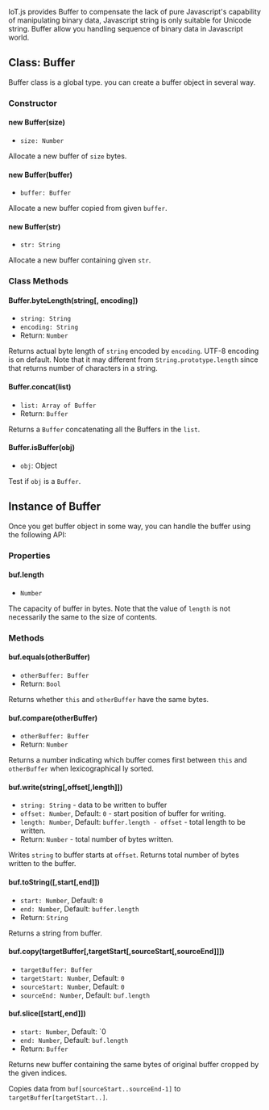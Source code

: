 IoT.js provides Buffer to compensate the lack of pure Javascript's capability of manipulating binary data, Javascript string is only suitable for Unicode string. Buffer allow you handling sequence of binary data in Javascript world.

## Class: Buffer
Buffer class is a global type. you can create a buffer object in several way.

### Constructor

#### new Buffer(size)
* `size: Number`

Allocate a new buffer of `size` bytes.

#### new Buffer(buffer)
* `buffer: Buffer`

Allocate a new buffer copied from given `buffer`.

#### new Buffer(str)
* `str: String`

Allocate a new buffer containing given `str`.


### Class Methods

#### Buffer.byteLength(string[, encoding])
* `string: String`
* `encoding: String`
* Return: `Number`

Returns actual byte length of `string` encoded by `encoding`. UTF-8 encoding is on default.
Note that it may different from `String.prototype.length` since that returns number of characters in a string.

#### Buffer.concat(list)
* `list: Array of Buffer`
* Return: `Buffer`

Returns a `Buffer` concatenating all the Buffers in the `list`.

#### Buffer.isBuffer(obj)
* `obj`: Object

Test if `obj` is a `Buffer`.

## Instance of Buffer
Once you get buffer object in some way, you can handle the buffer using the following API:

### Properties

#### buf.length
* `Number`

The capacity of buffer in bytes.
Note that the value of `length` is not necessarily the same to the size of contents.

### Methods

#### buf.equals(otherBuffer)
* `otherBuffer: Buffer`
* Return: `Bool`

Returns whether `this` and `otherBuffer` have the same bytes.

#### buf.compare(otherBuffer)
* `otherBuffer: Buffer`
* Return: `Number`

Returns a number indicating which buffer comes first between `this` and `otherBuffer` when lexicographical ly sorted. 

#### buf.write(string[,offset[,length]])
* `string: String` - data to be written to buffer
* `offset: Number`, Default: `0` - start position of buffer for writing.
* `length: Number`, Default: `buffer.length - offset` - total length to be written.
* Return: `Number` - total number of bytes written.

Writes `string` to buffer starts at `offset`. Returns total number of bytes written to the buffer.

#### buf.toString([,start[,end]])
* `start: Number`, Default: `0`
* `end: Number`, Default: `buffer.length`
* Return: `String`

Returns a string from buffer.

#### buf.copy(targetBuffer[,targetStart[,sourceStart[,sourceEnd]]])
* `targetBuffer: Buffer`
* `targetStart: Number`, Default: `0`
* `sourceStart: Number`, Default: `0`
* `sourceEnd: Number`, Default: `buf.length`


#### buf.slice([start[,end]])
* `start: Number`, Default: `0
* `end: Number`, Default: `buf.length`
* Return: `Buffer`

Returns new buffer containing the same bytes of original buffer cropped by the given indices.

Copies data from `buf[sourceStart..sourceEnd-1]` to `targetBuffer[targetStart..]`.